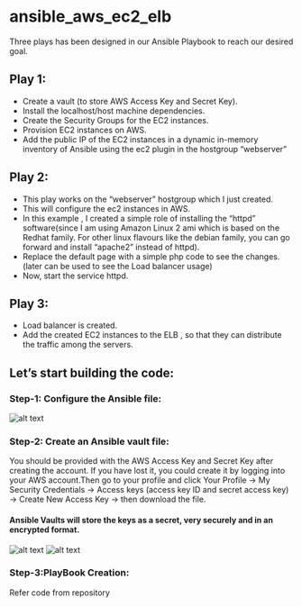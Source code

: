 # ansible_aws_ec2_elb
Three plays has been designed in our Ansible Playbook to reach our desired goal.
## Play 1:
- Create a vault (to store AWS Access Key and Secret Key).
- Install the localhost/host machine dependencies.
- Create the Security Groups for the EC2 instances.
- Provision EC2 instances on AWS.
- Add the public IP of the EC2 instances in a dynamic in-memory inventory of Ansible using the ec2 plugin in the hostgroup “webserver” 
## Play 2:
- This play works on the “webserver” hostgroup which I just created.
- This will configure the ec2 instances in AWS.
- In this example , I created a simple role of installing the “httpd” software(since I am using Amazon Linux 2 ami which is based on the Redhat family. For other linux flavours like the debian family, you can go forward and install “apache2” instead of httpd).
- Replace the default page with a simple php code to see the changes.(later can be used to see the Load balancer usage)
- Now, start the service httpd.
## Play 3:
- Load balancer is created.
- Add the created EC2 instances to the ELB , so that they can distribute the traffic among the servers.

## Let’s start building the code:
### Step-1: Configure the Ansible file:
![alt text](https://i.postimg.cc/8kvmdFgg/img1.png)
### Step-2: Create an Ansible vault file:
You should be provided with the AWS Access Key and Secret Key after creating the account. If you have lost it, you could create it by logging into your AWS account.Then go to your profile and click Your Profile →  My Security Credentials →  Access keys (access key ID and secret access key) → Create New Access Key → then download the file.

#### Ansible Vaults will store the keys as a secret, very securely and in an encrypted format.
![alt text](https://i.postimg.cc/MGtFSnKF/img2.png)
![alt text](https://i.postimg.cc/q7MdyVNW/img3.png)

### Step-3:PlayBook Creation:
Refer code from repository


